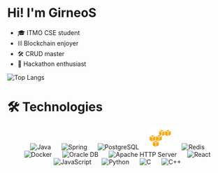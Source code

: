 # Hi! I'm GirneoS

- 🎓 ITMO CSE student
- ⛓️ Blockchain enjoyer
- 🛠 CRUD master
- 🧩 Hackathon enthusiast




![Top Langs](https://github-readme-stats.vercel.app/api/top-langs/?username=GirneoS&layout=compact&langs_count=5)

# 🛠️ Technologies

<p align="center" style="margin-bottom: 0 20px;">
  <img src="https://cdn.jsdelivr.net/gh/devicons/devicon/icons/java/java-original.svg" alt="Java" width="50" height="50" title="Java" style="margin: 0 10px;" />
  <img src="https://cdn.jsdelivr.net/gh/devicons/devicon/icons/spring/spring-original.svg" alt="Spring" width="50" height="50" title="Spring" style="margin: 0 10px;" />
  <img src="https://cdn.jsdelivr.net/gh/devicons/devicon/icons/postgresql/postgresql-original.svg" alt="PostgreSQL" width="50" height="50" title="PostgreSQL" style="margin: 0 10px;" />
  <img src="https://raw.githubusercontent.com/devicons/devicon/master/icons/amazonwebservices/amazonwebservices-original.svg" alt="Amazon S3" width="50" height="50" title="Amazon S3" style="margin: 0 10px;" />
  <img src="https://cdn.jsdelivr.net/gh/devicons/devicon/icons/redis/redis-original.svg" alt="Redis" width="50" height="50" title="Redis" style="margin: 0 10px;" />
  <img src="https://cdn.jsdelivr.net/gh/devicons/devicon/icons/docker/docker-original.svg" alt="Docker" width="50" height="50" title="Docker" style="margin: 0 10px;" />
  <img src="https://cdn.jsdelivr.net/gh/devicons/devicon/icons/oracle/oracle-original.svg" alt="Oracle DB" width="50" height="50" title="Oracle DB" style="margin: 0 10px;" />
  <img src="https://cdn.jsdelivr.net/gh/devicons/devicon/icons/apache/apache-original.svg" alt="Apache HTTP Server" width="50" height="50" title="Apache HTTP Server" style="margin: 0 10px;" />
  <img src="https://cdn.jsdelivr.net/gh/devicons/devicon/icons/react/react-original.svg" alt="React" width="50" height="50" title="React" style="margin: 0 10px;" />
  <img src="https://cdn.jsdelivr.net/gh/devicons/devicon/icons/javascript/javascript-original.svg" alt="JavaScript" width="50" height="50" title="JavaScript" style="margin: 0 10px;" />
  <img src="https://cdn.jsdelivr.net/gh/devicons/devicon/icons/python/python-original.svg" alt="Python" width="50" height="50" title="Python" style="margin: 0 10px;" />
  <img src="https://cdn.jsdelivr.net/gh/devicons/devicon/icons/c/c-original.svg" alt="C" width="50" height="50" title="C" style="margin: 0 10px;" />
  <img src="https://cdn.jsdelivr.net/gh/devicons/devicon/icons/cplusplus/cplusplus-original.svg" alt="C++" width="50" height="50" title="C++" style="margin: 0 10px;" />
</p>


<!--
**GirneoS/GirneoS** is a ✨ _special_ ✨ repository because its `README.md` (this file) appears on your GitHub profile.

Here are some ideas to get you started:

- 🔭 I’m currently working on ...
- 🌱 I’m currently learning ...
- 👯 I’m looking to collaborate on ...
- 🤔 I’m looking for help with ...
- 💬 Ask me about ...
- 📫 How to reach me: ...
- 😄 Pronouns: ...
- ⚡ Fun fact: ...
-->
